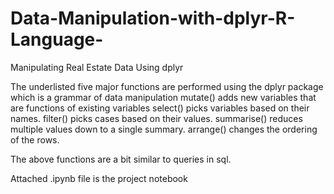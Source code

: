 # Data-Manipulation-with-dplyr-R-Language-
Manipulating Real Estate Data Using dplyr

The underlisted five major functions are performed using the dplyr package which is a grammar of data manipulation
mutate() adds new variables that are functions of existing variables
select() picks variables based on their names.
filter() picks cases based on their values.
summarise() reduces multiple values down to a single summary.
arrange() changes the ordering of the rows.

The above functions are a bit similar to queries in sql.

Attached .ipynb file is the project notebook
